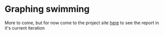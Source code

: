 # Graphing swimming

More to come, but for now come to the project site [here](https://sivanmehta.github.io/swimming/) to see the report in it's current iteration
